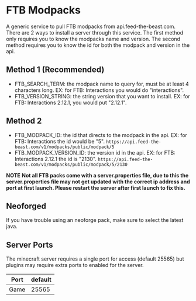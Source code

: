 # FTB Modpacks

A generic service to pull FTB modpacks from api.feed-the-beast.com.
There are 2 ways to install a server through this service.
The first method only requires you to know the modpacks name and version.
The second method requires you to know the id for both the modpack and version in the api.

## Method 1 (Recommended)

- FTB_SEARCH_TERM: the modpack name to query for, must be at least 4 characters long.
  EX: for FTB: Interactions you would do "interactions".
- FTB_VERSION_STRING: the string version that you want to install.
  EX: for FTB: Interactions 2.12.1, you would put "2.12.1".

## Method 2

- FTB_MODPACK_ID: the id that directs to the modpack in the api.
  EX: for FTB: Interactions the id would be "5". `https://api.feed-the-beast.com/v1/modpacks/public/modpack/5`
- FTB_MODPACK_VERSION_ID: the version id in the api.
  EX: for FTB: Interactions 2.12.1 the id is "2130". `https://api.feed-the-beast.com/v1/modpacks/public/modpack/5/2130`

**NOTE**
**Not all FTB packs come with a server.properties file, due to this the server.properties file
may not get updated with the correct ip address and port at first launch.
Please restart the server after first launch to fix this.**

## Neoforged
If you have trouble using an neoforge pack, make sure to select the latest java.

## Server Ports

The minecraft server requires a single port for access (default 25565) but plugins may require extra ports to enabled for the server.

| Port  | default |
|-------|---------|
| Game  | 25565   |
